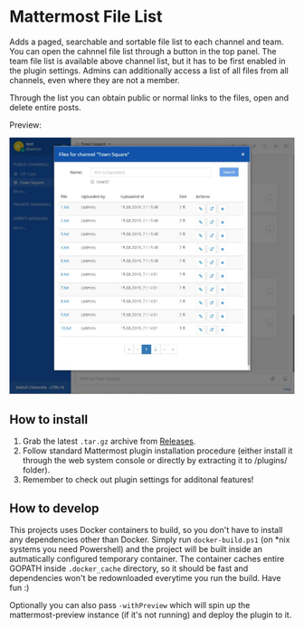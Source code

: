 # Mattermost File List

Adds a paged, searchable and sortable file list to each channel and team.
You can open the cahnnel file  list through a button in the top panel.
The team file list is available above channel list, but it has to be first enabled in the plugin settings.
Admins can additionally access a list of all files from all channels, even where they are not a member.

Through the list you can obtain public or normal links to the files, open and delete entire posts.

Preview:

![Sample list](docs/img/list.jpg)


## How to install

1. Grab the latest `.tar.gz` archive from [Releases](https://github.com/Amonith/mattermost-file-list/releases).
2. Follow standard Mattermost plugin installation procedure (either install it through the web system console or directly by extracting it to /plugins/ folder).
3. Remember to check out plugin settings for additonal features!

## How to develop

This projects uses Docker containers to build, so you don't have to install any dependencies other than Docker.
Simply run `docker-build.ps1` (on *nix systems you need Powershell) and the project will be built inside an autmatically configured temporary container.
The container caches entire GOPATH inside `.docker_cache` directory, so it should be fast and dependencies won't be redownloaded everytime you run the build.
Have fun :)

Optionally you can also pass `-withPreview` which will spin up the mattermost-preview instance (if it's not running) and deploy the plugin to it.

